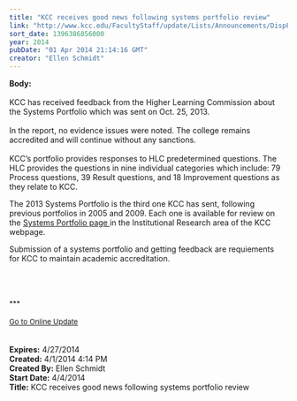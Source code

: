 ```yaml
---
title: "KCC receives good news following systems portfolio review"
link: "http://www.kcc.edu/FacultyStaff/update/Lists/Announcements/DispForm.aspx?ID=1461"
sort_date: 1396386856000
year: 2014
pubDate: "01 Apr 2014 21:14:16 GMT"
creator: "Ellen Schmidt"
---
```


<div><b>Body:</b> <div class="ExternalClass1E41860F03944FF8AD2E203A6F134218">
<div> </div>
<div>KCC has received feedback from the Higher Learning Commission about the Systems Portfolio which was sent on Oct. 25, 2013.</div>
<div> </div>
<div>In the report, no evidence issues were noted. The college remains accredited and will continue without any sanctions.</div>
<div> </div>
<div>KCC’s portfolio provides responses to HLC predetermined questions. The HLC provides the questions in nine individual categories which include: 79 Process questions, 39 Result questions, and 18 Improvement questions as they relate to KCC.</div>
<p>The 2013 Systems Portfolio is the third one KCC has sent, following previous portfolios in 2005 and 2009. Each one is available for review on the <a href="/Community/Collegeinfo/oir/accreditation/Pages/systemsportfolios.aspx">Systems Portfolio page </a>in the Institutional Research area of the KCC webpage. </p>
<p>Submission of a systems portfolio and getting feedback are requiements for KCC to maintain academic accreditation. </p>
<div> </div>
<div> </div>
<div></div>
<div>
<div><br /></div>
<div>
<div><font size="2">***</font></div>
<div><font size="2"></font> </div>
<div><font size="2"></font></div>
<div><font size="2"></font></div>
<div><font size="2"><a href="/FacultyStaff/update/Pages/dailyupdate.aspx">Go to Online Update</a></font></div>
<div><font size="2"></font></div><br /></div>
<div> </div></div></div></div>
<div><b>Expires:</b> 4/27/2014</div>
<div><b>Created:</b> 4/1/2014 4:14 PM</div>
<div><b>Created By:</b> Ellen Schmidt</div>
<div><b>Start Date:</b> 4/4/2014</div>
<div><b>Title:</b> KCC receives good news following systems portfolio review</div>
